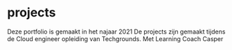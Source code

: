 # projects
Deze portfolio is gemaakt in het najaar 2021
De projects zijn gemaakt tijdens de Cloud engineer opleiding van Techgrounds.
Met Learning Coach Casper 
